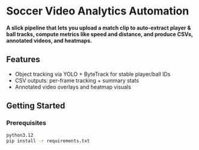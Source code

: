 # Soccer Video Analytics Automation

**A slick pipeline that lets you upload a match clip to auto-extract player & ball tracks, compute metrics like speed and distance, and produce CSVs, annotated videos, and heatmaps.**

##  Features
- Object tracking via YOLO + ByteTrack for stable player/ball IDs
- CSV outputs: per-frame tracking + summary stats
- Annotated video overlays and heatmap visuals

##  Getting Started

### Prerequisites
```bash
python3.12
pip install -r requirements.txt
